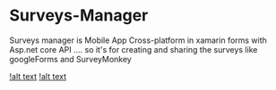 # Surveys-Manager
Surveys manager is Mobile App Cross-platform in xamarin forms with Asp.net core API .... so it's for creating and sharing the surveys like googleForms and SurveyMonkey

[!alt text](https://github.com/KHkhalaf/Surveys-Manager/blob/master/Helpers/aboutUS.png)
[!alt text](https://github.com/KHkhalaf/Surveys-Manager/blob/master/Helpers/account.png)
